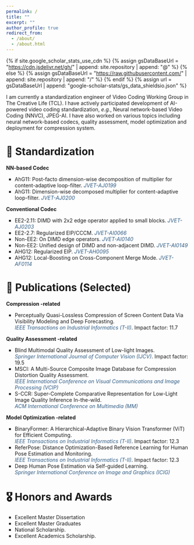```yaml
---
permalink: /
title: ""
excerpt: ""
author_profile: true
redirect_from: 
  - /about/
  - /about.html
---
```


<style>
  ul{
    list-style: square;
  }
</style>

{% if site.google_scholar_stats_use_cdn %}
{% assign gsDataBaseUrl = "https://cdn.jsdelivr.net/gh/" | append: site.repository | append: "@" %}
{% else %}
{% assign gsDataBaseUrl = "https://raw.githubusercontent.com/" | append: site.repository | append: "/" %}
{% endif %}
{% assign url = gsDataBaseUrl | append: "google-scholar-stats/gs_data_shieldsio.json" %}

<span class='anchor' id='about-me'></span>

I am currently a standardization engineer of Video Coding Working Group in The Creative Life (TCL). I have actively participated development of AI-powered video coding standardization, <i>e.g.</i>, Neural network-based Video Coding (NNVC), JPEG-AI. I have also worked on various topics including neural network-based codecs, quality assessment, model optimization and deployment for compression system.

<!--  

# 🔥 News
- *2022.02*: &nbsp;🎉🎉 Lorem ipsum dolor sit amet, consectetur adipiscing elit. Vivamus ornare aliquet ipsum, ac tempus justo dapibus sit amet. 
- *2022.02*: &nbsp;🎉🎉 Lorem ipsum dolor sit amet, consectetur adipiscing elit. Vivamus ornare aliquet ipsum, ac tempus justo dapibus sit amet. -->

# 📑 Standardization
**NN-based Codec**
- AhG11: Post-facto dimension-wise decomposition of multiplier for content-adaptive loop-filter. <span style="color: #305C84"><i>JVET-AJ0199</i></span>
- AhG11: Dimension-wise decomposed multiplier for content-adaptive loop-filter. <span style="color: #305C84"><i>JVET-AJ0200</i></span>

**Conventional Codec**
- EE2-2.11: DIMD with 2x2 edge operator applied to small blocks. <span style="color: #305C84"><i>JVET-AJ0203</i></span>
- EE2-2.7: Regularized EIP/CCCM. <span style="color: #305C84"><i>JVET-AI0066</i></span>
- Non-EE2: On DIMD edge operators. <span style="color: #305C84"><i>JVET-AI0140</i></span>
- Non-EE2: Unified design of DIMD and non-adjacent DIMD. <span style="color: #305C84"><i>JVET-AI0149</i></span>
- AHG12: Regularized EIP. <span style="color: #305C84"><i>JVET-AH0095</i></span>
- AHG12: Local-Boosting on Cross-Component Merge Mode. <span style="color: #305C84"><i>JVET-AF0114</i></span>


# 📝 Publications (Selected)
**Compression -related**
- Perceptually Quasi-Lossless Compression of Screen Content Data Via Visibility Modeling and Deep Forecasting.<br>
<span style="color: #305C84"><i>IEEE Transactions on Industrial Informatics (T-II)</i></span>. Impact factor: 11.7

**Quality Assessment -related**
- Blind Multimodal Quality Assessment of Low-light Images. <br>
<span style="color: #305C84"><i>Springer International Journal of Computer Vision (IJCV)</i></span>. Impact factor: 19.5
- MSCI: A Multi-Source Composite Image Database for Compression Distortion Quality Assessment.<br>
<span style="color: #305C84"><i>IEEE International Conference on Visual Communications and Image Processing (VCIP)</i></span>
- S-CCR: Super-Complete Comparative Representation for Low-Light Image Quality Inference In-the-wild.<br>
<span style="color: #305C84"><i>ACM International Conference on Multimedia (MM)</i></span>
  
**Model Optimization -related**
- BinaryFormer: A Hierarchical-Adaptive Binary Vision Transformer (ViT) for Efficient Computing.<br>
<span style="color: #305C84"><i>IEEE Transactions on Industrial Informatics (T-II)</i></span>. Impact factor: 12.3
- ReferPose: Distance Optimization-Based Reference Learning for Human Pose Estimation and Monitoring.<br>
<span style="color: #305C84"><i>IEEE Transactions on Industrial Informatics (T-II)</i></span>. Impact factor: 12.3
- Deep Human Pose Estimation via Self-guided Learning.<br>
<span style="color: #305C84"><i>Springer International Conference on Image and Graphics (ICIG)</i></span>

<!--  <div class='paper-box'><div class='paper-box-image'><div><div class="badge">CVPR 2016</div><img src='images/500x300.png' alt="sym" width="100%"></div></div>
<div class='paper-box-text' markdown="1">

[Deep Residual Learning for Image Recognition](https://openaccess.thecvf.com/content_cvpr_2016/papers/He_Deep_Residual_Learning_CVPR_2016_paper.pdf)

**Kaiming He**, Xiangyu Zhang, Shaoqing Ren, Jian Sun

[**Project**](https://scholar.google.com/citations?view_op=view_citation&hl=zh-CN&user=DhtAFkwAAAAJ&citation_for_view=DhtAFkwAAAAJ:ALROH1vI_8AC) <strong><span class='show_paper_citations' data='DhtAFkwAAAAJ:ALROH1vI_8AC'></span></strong>
- Lorem ipsum dolor sit amet, consectetur adipiscing elit. Vivamus ornare aliquet ipsum, ac tempus justo dapibus sit amet. 
</div>
</div>

- [Lorem ipsum dolor sit amet, consectetur adipiscing elit. Vivamus ornare aliquet ipsum, ac tempus justo dapibus sit amet](https://github.com), A, B, C, **CVPR 2020** -->


# 🎖 Honors and Awards
- Excellent Master Dissertation
- Excellent Master Graduates
- National Scholarship.
- Excellent Academics Scholarship.


<!-- # 📖 Educations
- *2019.06 - 2022.04 (now)*, Lorem ipsum dolor sit amet, consectetur adipiscing elit. Vivamus ornare aliquet ipsum, ac tempus justo dapibus sit amet. 
- *2015.09 - 2019.06*, Lorem ipsum dolor sit amet, consectetur adipiscing elit. Vivamus ornare aliquet ipsum, ac tempus justo dapibus sit amet. 

# 💬 Invited Talks
- *2021.06*, Lorem ipsum dolor sit amet, consectetur adipiscing elit. Vivamus ornare aliquet ipsum, ac tempus justo dapibus sit amet. 
- *2021.03*, Lorem ipsum dolor sit amet, consectetur adipiscing elit. Vivamus ornare aliquet ipsum, ac tempus justo dapibus sit amet.  \| [\[video\]](https://github.com/)


# 💻 Internships
- *2019.05 - 2020.02*, [Lorem](https://github.com/), China. --> 


